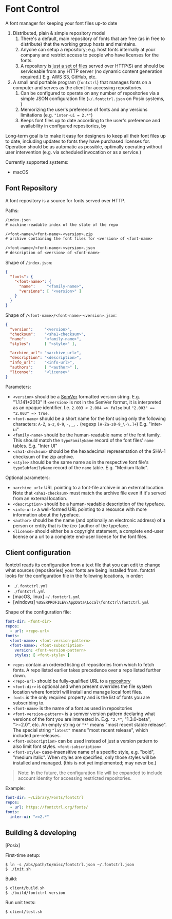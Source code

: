 # Font Control

A font manager for keeping your font files up-to date

1. Distributed, plain & simple repository model
   1. There's a default, main repository of fonts that are free
      (as in free to distribute) that the working group hosts and maintains.
   2. Anyone can setup a repository; e.g. host fonts internally at your company
      and restrict access to people who have licenses for the fonts.
   3. A repository is [just a set of files](#font-repository)
      served over HTTP(S) and should be serviceable from any HTTP server
      (no dynamic content generation required.) E.g. AWS S3, GitHub, etc.
2. A small and portable program (`fontctrl`) that manages fonts on a computer
   and serves as the client for accessing repositories.
   1. Can be configured to operate on any number of repositories via a simple
      JSON configuration file (`~/.fontctrl.json` on Posix systems, )
   2. Memorizing the user's preference of fonts and any versions limitations
      (e.g. `"inter-ui = 2.*"`)
   3. Keeps font files up to date according to the user's preference and
      availability in configured repositories, by

Long-term goal is to make it easy for designers to keep all their font files
up to date, including updates to fonts they have purchased licenses for.
Operation should be as automatic as possible, optimally operating without user
intervention (e.g. via scheduled invocation or as a service.)


Currently supported systems:

- macOS


## Font Repository

A font repository is a source for fonts served over HTTP.

Paths:

```txt
/index.json
# machine-readable index of the state of the repo

/<font-name>/<font-name>-<version>.zip
# archive containing the font files for <version> of <font-name>

/<font-name>/<font-name>-<version>.json
# description of <version> of <font-name>
```

Shape of `/index.json`:

```json
{
  "fonts": {
    "<font-name>": {
      "name":     "<family-name>",
      "versions": [ "<version>" ]
    }
  }
}
```

Shape of `/<font-name>/<font-name>-<version>.json`:

```json
{
  "version":     "<version>",
  "checksum":    "<sha1-checksum>",
  "name":        "<family-name>",
  "styles":      [ "<style>" ],

  "archive_url": "<archive_url>",
  "description": "<description>",
  "info_url":    "<info-url>",
  "authors":     [ "<author>" ],
  "license":     "<license>"
}
```

Parameters:

- `<version>` should be a
  [SemVer](https://github.com/semver/semver/blob/master/semver.md) formatted
  version string. E.g. "1.1.141+2013"
  If `<version>` is not in the SemVer format, it is interpreted as an opaque
  identifier. I.e. `2.003 < 2.004 => false` but `"2.003" == "2.003" => true`.
- `<font-name>` should be a short name for the font using only the following
  characters: `A-Z`, `a-z`, `0-9`, `-`, `_`, `.` (regexp `[A-Za-z0-9_\-\.]+`)
  E.g. "inter-ui"
- `<family-name>` should be the human-readable name of the font family.
  This should match the `typoFamilyName` record of the font files'
  `name` tables. E.g. "Inter UI"
- `<sha1-checksum>` should be the hexadecimal representation of the
  SHA-1 checksum of the zip archive.
- `<style>` should be the same name as in the respective font file's
  `typoSubfamilyName` record of the `name` table. E.g. "Medium Italic".

Optional parameters:

- `<archive_url>` URL pointing to a font-file archive in an external location.
  Note that `<sha1-checksum>` must match the archive file even if it's served
  from an external location.
- `<description>` should be a human-readable description of the typeface.
- `<info-url>` a well-formed URL pointing to a resource with more information
  about the typeface.
- `<author>` should be the name (and optionally an electronic address) of a
  person or entity that is the (co-)author of the typeface.
- `<license>` should either be a copyright statement, a complete end-user
  license or a url to a complete end-user license for the font files.


## Client configuration

fontctrl reads its configuration from a text file that you can edit to change
what sources (repositories) your fonts are being installed from.
fontctrl looks for the configuration file in the following locations, in order:

- `./.fontctrl.yml`
- `./fontctrl.yml`
- [macOS, linux] `~/.fontctrl.yml`
- [windows] `%USERPROFILE%\AppData\Local\fontctrl\fontctrl.yml`

Shape of the configuration file:

```yml
font-dir: <font-dir>
repos:
  - url: <repo-url>
fonts:
  <font-name>: <font-version-pattern>
  <font-name>: <font-subscription>
    version: <font-version-pattern>
    styles: [ <font-style> ]
```

- `repos` contain an ordered listing of repositories from which to fetch fonts.
  A repo listed earlier takes precedence over a repo listed further down.
- `<repo-url>` should be fully-qualified URL to a [repository](/publish/)
- `<font-dir>` is optional and when present overrides the file system location
  where fontctrl will install and manage local font files.
- `fonts` is the only required property and is the list of fonts you are
  subscribing to.
- `<font-name>` is the name of a font as used in repositories
- `<font-version-pattern>` is a semver version pattern declaring what versions
  of the font you are interested in. E.g. `"2.*"`, "1.3.0-beta", ">=2.0", etc.
  An empty string or `"*"` means "most recent stable release".
  The special string `"latest"` means "most recent release", which included
  pre-releases.
- `<font-subscription>` can be used instead of just a version pattern to also
  limit font styles. `<font-subscription>`
- `<font-style>` case-insensitive name of a specific style,
  e.g. "bold", "medium italic". When styles are specified, only those styles
  will be installed and managed. (this is not yet implemented; may never be.)

> Note: In the future, the configuration file will be expanded to include
> account identity for accessing restricted repositories.

Example:

```yml
font-dir: ~/Library/Fonts/fontctrl
repos:
  - url: https://fontctrl.org/fonts/
fonts:
  inter-ui: ">=2.*"
```


## Building & developing

[Posix]

First-time setup:

```
$ ln -s /abs/path/to/misc/fontctrl.json ~/.fontctrl.json
$ ./init.sh
```

Build:

```txt
$ client/build.sh
$ ./build/fontctrl version
```

Run unit tests:

```txt
$ client/test.sh
```

